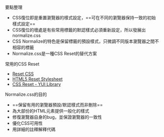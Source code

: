 要點整理
- CSS復位即是重置瀏覽器的樣式設定，==可在不同的瀏覽器保持一致的初始樣式設定==
- CSS復位的壞處是有些常用標籤的默認樣式必須重新設定，所以發展出normalize.css
- CSS Normalize的特色是保留標籤的預設樣式，只微調不同版本瀏覽器之間不相容的標籤
- Normalize.css是一種CSS Reset的替代方案

常用的CSS Reset
- [Reset CSS](https://meyerweb.com/eric/tools/css/reset/)
- [HTML5 Reset Stylesheet](http://html5doctor.com/html-5-reset-stylesheet/)
- [CSS Reset - YUI Library](https://yuilibrary.com/yui/docs/cssreset/)

Normalize.css的目的
- ==保留有用的瀏覽器預設/默認樣式而非刪除==
- 為大部份的HTML元素提供一般化的樣式
- 修復瀏覽器自身的bug，並保證瀏覽器的一致性
- 優化CSS可用性
- 用詳細的註釋解釋代碼
